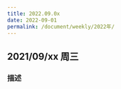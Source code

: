 ```yaml
---
title: 2022.09.0x
date: 2022-09-01
permalink: /document/weekly/2022年/
---
```


## 2021/09/xx 周三

### 描述

